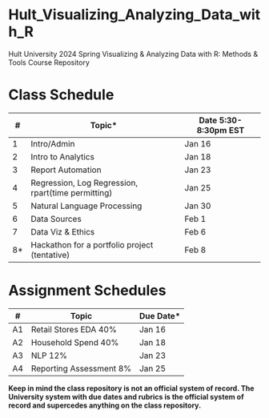 # Hult_Visualizing_Analyzing_Data_with_R
Hult University 2024 Spring Visualizing &amp; Analyzing Data with R: Methods &amp; Tools Course Repository

# Class Schedule

| #   |Topic*                                             |Date 5:30-8:30pm EST   |
|-----|--------------------------------------------------|-----------------------|
| 1   |Intro/Admin                                       |Jan 16                 |
| 2   |Intro to Analytics                                |Jan 18                 |
| 3   |Report Automation                                 |Jan 23                 |
| 4   |Regression, Log Regression, rpart(time permitting)|Jan 25                 |
| 5   |Natural Language Processing                       |Jan 30                 |
| 6   |Data Sources                                      |Feb 1                  |
| 7   |Data Viz & Ethics                                 |Feb 6                  |
| 8*  |Hackathon for a portfolio project (tentative)     |Feb 8                  |

# Assignment Schedules

| #   |Topic                                             |Due Date*              |
|-----|--------------------------------------------------|-----------------------|
| A1  |Retail Stores EDA 40%                             |Jan 16                 |
| A2  |Household Spend 40%                               |Jan 18                 |
| A3  |NLP   12%                                         |Jan 23                 |
| A4  |Reporting Assessment 8%                           |Jan 25                 |


**Keep in mind the class repository is not an official system of record.  The University system with due dates and rubrics is the official system of record and supercedes anything on the class repository.**